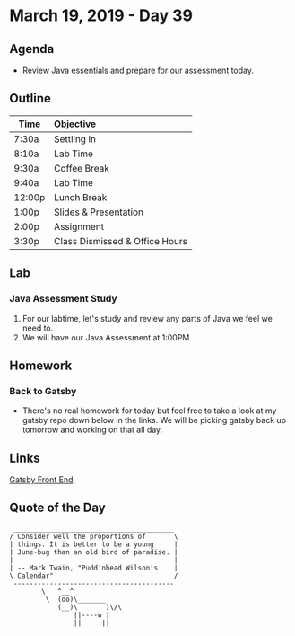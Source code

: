 # March 19, 2019 - Day 39


## Agenda

- Review Java essentials and prepare for our assessment today. 

## Outline

| Time   | Objective                        |
| -------|:---------------------------------|
| 7:30a  | Settling in                      |
| 8:10a  | Lab Time                         |
| 9:30a  | Coffee Break                     |
| 9:40a  | Lab Time                         |
| 12:00p | Lunch Break                      |
| 1:00p  | Slides & Presentation            |
| 2:00p  | Assignment                       |
| 3:30p  | Class Dismissed & Office Hours   |

## Lab

### Java Assessment Study

1. For our labtime, let's study and review any parts of Java we feel we need to.
2. We will have our Java Assessment at 1:00PM. 

## Homework

### Back to Gatsby

- There's no real homework for today but feel free to take a look at my gatsby repo down below in the links. We will be picking gatsby back up tomorrow and working on that all day. 

## Links

[Gatsby Front End](https://github.com/LionelBeato/gatsby-frontend)

## Quote of the Day 
```
 ________________________________________
/ Consider well the proportions of       \
| things. It is better to be a young     |
| June-bug than an old bird of paradise. |
|                                        |
| -- Mark Twain, "Pudd'nhead Wilson's    |
\ Calendar"                              /
 ----------------------------------------
        \   ^__^
         \  (oo)\_______
            (__)\       )\/\
                ||----w |
                ||     ||
```